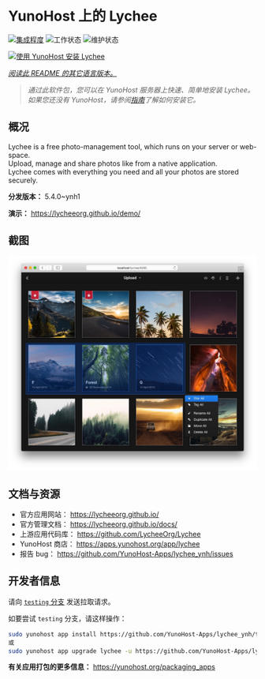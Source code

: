 <!--
注意：此 README 由 <https://github.com/YunoHost/apps/tree/master/tools/readme_generator> 自动生成
请勿手动编辑。
-->

# YunoHost 上的 Lychee

[![集成程度](https://dash.yunohost.org/integration/lychee.svg)](https://ci-apps.yunohost.org/ci/apps/lychee/) ![工作状态](https://ci-apps.yunohost.org/ci/badges/lychee.status.svg) ![维护状态](https://ci-apps.yunohost.org/ci/badges/lychee.maintain.svg)

[![使用 YunoHost 安装 Lychee](https://install-app.yunohost.org/install-with-yunohost.svg)](https://install-app.yunohost.org/?app=lychee)

*[阅读此 README 的其它语言版本。](./ALL_README.md)*

> *通过此软件包，您可以在 YunoHost 服务器上快速、简单地安装 Lychee。*  
> *如果您还没有 YunoHost，请参阅[指南](https://yunohost.org/install)了解如何安装它。*

## 概况

Lychee is a free photo-management tool, which runs on your server or web-space.  
Upload, manage and share photos like from a native application.  
Lychee comes with everything you need and all your photos are stored securely.


**分发版本：** 5.4.0~ynh1

**演示：** <https://lycheeorg.github.io/demo/>

## 截图

![Lychee 的截图](./doc/screenshots/screenshot.jpg)

## 文档与资源

- 官方应用网站： <https://lycheeorg.github.io/>
- 官方管理文档： <https://lycheeorg.github.io/docs/>
- 上游应用代码库： <https://github.com/LycheeOrg/Lychee>
- YunoHost 商店： <https://apps.yunohost.org/app/lychee>
- 报告 bug： <https://github.com/YunoHost-Apps/lychee_ynh/issues>

## 开发者信息

请向 [`testing` 分支](https://github.com/YunoHost-Apps/lychee_ynh/tree/testing) 发送拉取请求。

如要尝试 `testing` 分支，请这样操作：

```bash
sudo yunohost app install https://github.com/YunoHost-Apps/lychee_ynh/tree/testing --debug
或
sudo yunohost app upgrade lychee -u https://github.com/YunoHost-Apps/lychee_ynh/tree/testing --debug
```

**有关应用打包的更多信息：** <https://yunohost.org/packaging_apps>
